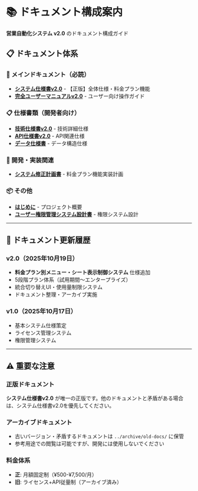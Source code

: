 # 📚 ドキュメント構成案内

**営業自動化システム v2.0** のドキュメント構成ガイド

## 📋 ドキュメント体系

### 🎯 メインドキュメント（必読）
- **[システム仕様書v2.0](specifications/システム仕様書-v2.0.md)** - 【正版】全体仕様・料金プラン機能
- **[完全ユーザーマニュアルv2.0](user-guide/完全ユーザーマニュアル-v2.0.md)** - ユーザー向け操作ガイド

### 📋 仕様書類（開発者向け）
- **[技術仕様書v2.0](specifications/技術仕様書-v2.0.md)** - 技術詳細仕様
- **[API仕様書v2.0](specifications/API仕様書-v2.0.md)** - API関連仕様
- **[データ仕様書](specifications/データ仕様書.md)** - データ構造仕様

### 🔧 開発・実装関連
- **[システム修正計画書](development/システム修正計画書.md)** - 料金プラン機能実装計画

### 📦 その他
- **[はじめに](はじめに.md)** - プロジェクト概要
- **[ユーザー権限管理システム設計書](ユーザー権限管理システム設計書.md)** - 権限システム設計

---

## 🔄 ドキュメント更新履歴

### v2.0（2025年10月19日）
- **料金プラン別メニュー・シート表示制御システム** 仕様追加
- 5段階プラン体系（試用期間～エンタープライズ）
- 統合切り替えUI・使用量制限システム
- ドキュメント整理・アーカイブ実施

### v1.0（2025年10月17日）
- 基本システム仕様策定
- ライセンス管理システム
- 権限管理システム

---

## ⚠️ 重要な注意

### 正版ドキュメント
**システム仕様書v2.0** が唯一の正版です。他のドキュメントと矛盾がある場合は、システム仕様書v2.0を優先してください。

### アーカイブドキュメント
- 古いバージョン・矛盾するドキュメントは `../archive/old-docs/` に保管
- 参考用途での閲覧は可能ですが、開発には使用しないでください

### 料金体系
- **正**: 月額固定制（¥500-¥7,500/月）
- **旧**: ライセンス+API従量制（アーカイブ済み）
